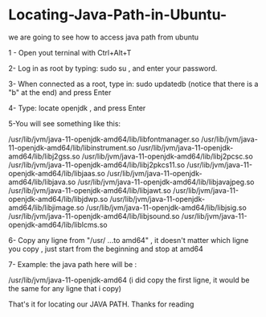# Locating-Java-Path-in-Ubuntu-
we are going to see how to access java path from ubuntu

1 - Open yout terninal with Ctrl+Alt+T

2- Log in as root by typing: sudo su , and enter your password.

3- When connected as a root, type in: sudo updatedb (notice that there is a "b" at the end) and press Enter

4- Type: locate openjdk , and press Enter

5-You will see something like this: 

/usr/lib/jvm/java-11-openjdk-amd64/lib/libfontmanager.so
/usr/lib/jvm/java-11-openjdk-amd64/lib/libinstrument.so
/usr/lib/jvm/java-11-openjdk-amd64/lib/libj2gss.so
/usr/lib/jvm/java-11-openjdk-amd64/lib/libj2pcsc.so
/usr/lib/jvm/java-11-openjdk-amd64/lib/libj2pkcs11.so
/usr/lib/jvm/java-11-openjdk-amd64/lib/libjaas.so
/usr/lib/jvm/java-11-openjdk-amd64/lib/libjava.so
/usr/lib/jvm/java-11-openjdk-amd64/lib/libjavajpeg.so
/usr/lib/jvm/java-11-openjdk-amd64/lib/libjawt.so
/usr/lib/jvm/java-11-openjdk-amd64/lib/libjdwp.so
/usr/lib/jvm/java-11-openjdk-amd64/lib/libjimage.so
/usr/lib/jvm/java-11-openjdk-amd64/lib/libjsig.so
/usr/lib/jvm/java-11-openjdk-amd64/lib/libjsound.so
/usr/lib/jvm/java-11-openjdk-amd64/lib/liblcms.so

6- Copy any ligne from "/usr/ ...to amd64" , it doesn't matter which ligne you copy , just start from the beginning and stop at amd64


7- Example: the java path here will be : 

/usr/lib/jvm/java-11-openjdk-amd64      (i did copy the first ligne, it would be the same for any ligne that i copy)

That's it for locating our JAVA PATH.
Thanks for reading




